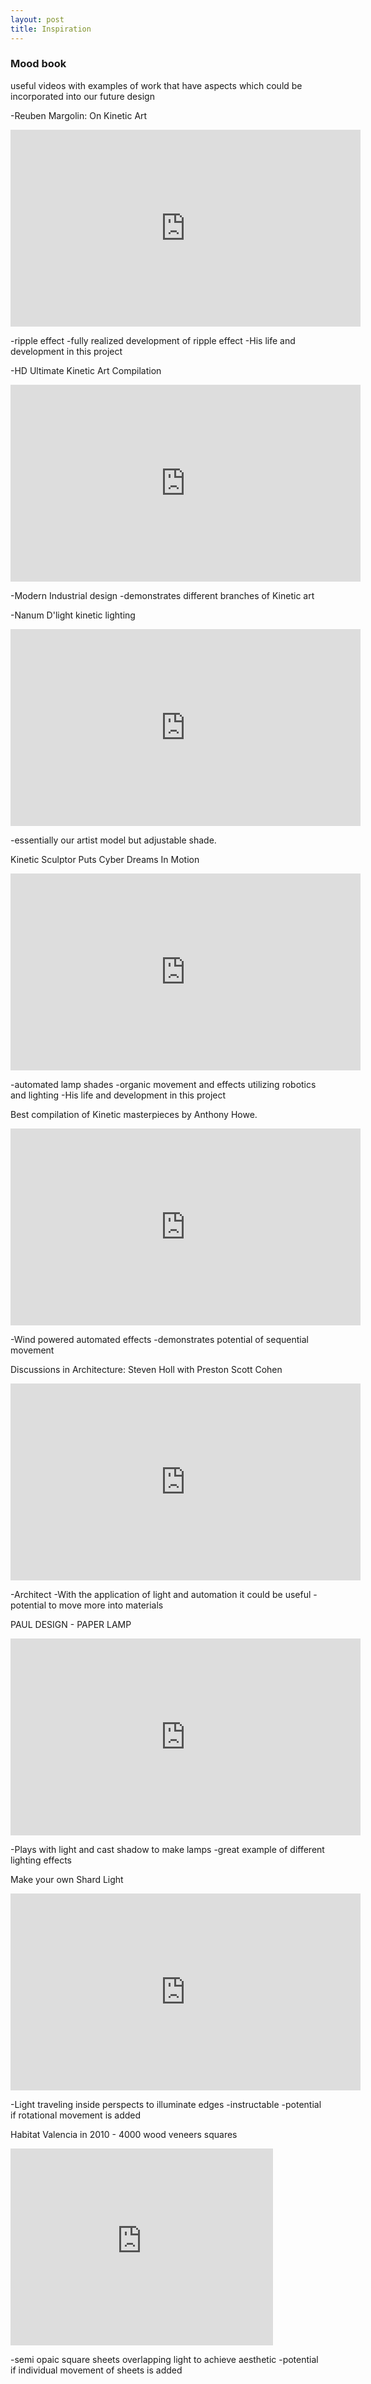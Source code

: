 ```yaml
---
layout: post
title: Inspiration
---
```


<body>

<h3>Mood book</h3>

<p>useful videos with examples of work that have aspects which could be incorporated into our future design</p>


<p>
-Reuben Margolin: On Kinetic Art</p>
<iframe width="560" height="315" src="https://www.youtube.com/embed/D2HF-1xjpP8" frameborder="0" allowfullscreen></iframe>
<p>	-ripple effect
	-fully realized development of ripple effect
	-His life and development in this project


-HD Ultimate Kinetic Art Compilation </p>
<iframe width="560" height="315" src="https://www.youtube.com/embed/0_22x26qYPA" frameborder="0" allowfullscreen></iframe>
<p>	-Modern Industrial design
	-demonstrates different branches of Kinetic art


-Nanum D'light kinetic lighting </p>
<iframe width="560" height="315" src="https://www.youtube.com/embed/m3CaDDJWvvI" frameborder="0" allowfullscreen></iframe>
<p>	-essentially our artist model but adjustable shade.


Kinetic Sculptor Puts Cyber Dreams In Motion</p>
<iframe width="560" height="315" src="https://www.youtube.com/embed/FoM8UoMuvl8" frameborder="0" allowfullscreen></iframe>
<p>	-automated lamp shades
	-organic movement and effects utilizing robotics and lighting
	-His life and development in this project


Best compilation of Kinetic masterpieces by Anthony Howe. </p>
<iframe width="560" height="315" src="https://www.youtube.com/embed/1CNU3DQclGs" frameborder="0" allowfullscreen></iframe>
<p>	-Wind powered automated effects
	-demonstrates potential of sequential movement


Discussions in Architecture: Steven Holl with Preston Scott Cohen</p>
<iframe width="560" height="315" src="https://www.youtube.com/embed/ulqpUl4k0jw" frameborder="0" allowfullscreen></iframe>
<p>	-Architect
	-With the application of light and automation it could be useful
	-potential to move more into materials

PAUL DESIGN - PAPER LAMP </p>
<iframe width="560" height="315" src="https://www.youtube.com/embed/e3EvDsONyLI" frameborder="0" allowfullscreen></iframe>
<p>	-Plays with light and cast shadow to make lamps
	-great example of different lighting effects


Make your own Shard Light </p>
<iframe width="560" height="315" src="https://www.youtube.com/embed/kgPghSJhkzU" frameborder="0" allowfullscreen></iframe>
<p>	-Light traveling inside perspects to illuminate edges
	-instructable
	-potential if rotational movement is added


Habitat Valencia in 2010 - 4000 wood veneers squares </p>
<iframe width="420" height="315" src="https://www.youtube.com/embed/rLumLynCNNA" frameborder="0" allowfullscreen></iframe>
<p>	-semi opaic square sheets overlapping light to achieve aesthetic
	-potential if individual movement of sheets is added





</body>